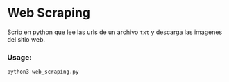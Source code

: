 # Web Scraping

Scrip en python que lee las urls de un archivo `txt` y descarga
las imagenes del sitio web.

### Usage:

```python
python3 web_scraping.py
```
